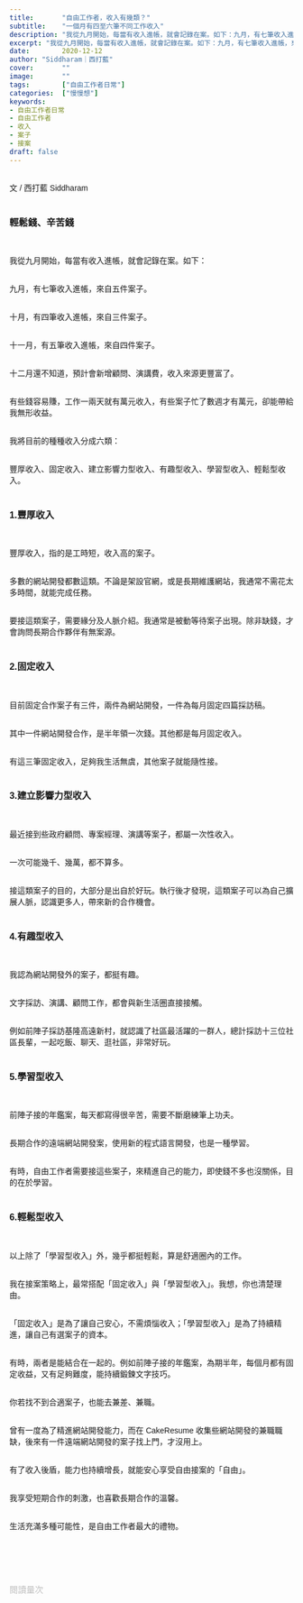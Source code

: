 ```yaml
---
title:       "自由工作者，收入有幾類？"
subtitle:    "一個月有四至六筆不同工作收入"
description: "我從九月開始，每當有收入進帳，就會記錄在案。如下：九月，有七筆收入進帳，來自五件案子..."
excerpt: "我從九月開始，每當有收入進帳，就會記錄在案。如下：九月，有七筆收入進帳，來自五件案子..."
date:        2020-12-12
author: "Siddharam｜西打藍"
cover:       ""
image:       ""
tags:        ["自由工作者日常"]
categories:  ["慢慢想"]
keywords:
- 自由工作者日常
- 自由工作者
- 收入
- 案子
- 接案
draft: false
---
```


<article style="font-family: 'Noto Sans TC', '微軟正黑體', sans-serif; font-weight: 300;">

<br>文 / 西打藍 Siddharam<br><br>

<h3 class="article-h1-color">輕鬆錢、辛苦錢</h3><br>

我從九月開始，每當有收入進帳，就會記錄在案。如下：<br><br>

九月，有七筆收入進帳，來自五件案子。<br><br>

十月，有四筆收入進帳，來自三件案子。<br><br>

十一月，有五筆收入進帳，來自四件案子。<br><br>

十二月還不知道，預計會新增顧問、演講費，收入來源更豐富了。<br><br>

有些錢容易賺，工作一兩天就有萬元收入，有些案子忙了數週才有萬元，卻能帶給我無形收益。<br><br>

我將目前的種種收入分成六類：<br><br>

豐厚收入、固定收入、建立影響力型收入、有趣型收入、學習型收入、輕鬆型收入。<br><br>



<h3 class="article-h1-color">1.豐厚收入</h3><br>

豐厚收入，指的是工時短，收入高的案子。<br><br>

多數的網站開發都數這類。不論是架設官網，或是長期維護網站，我通常不需花太多時間，就能完成任務。<br><br>

要接這類案子，需要緣分及人脈介紹。我通常是被動等待案子出現。除非缺錢，才會詢問長期合作夥伴有無案源。<br><br>


<h3 class="article-h1-color">2.固定收入</h3><br>

目前固定合作案子有三件，兩件為網站開發，一件為每月固定四篇採訪稿。<br><br>

其中一件網站開發合作，是半年領一次錢。其他都是每月固定收入。<br><br>

有這三筆固定收入，足夠我生活無虞，其他案子就能隨性接。<br><br>


<h3 class="article-h1-color">3.建立影響力型收入</h3><br>

最近接到些政府顧問、專案經理、演講等案子，都屬一次性收入。<br><br>

一次可能幾千、幾萬，都不算多。<br><br>

接這類案子的目的，大部分是出自於好玩。執行後才發現，這類案子可以為自己擴展人脈，認識更多人，帶來新的合作機會。<br><br>


<h3 class="article-h1-color">4.有趣型收入</h3><br>

我認為網站開發外的案子，都挺有趣。<br><br>

文字採訪、演講、顧問工作，都會與新生活圈直接接觸。<br><br>

例如前陣子採訪基隆高遠新村，就認識了社區最活躍的一群人，總計採訪十三位社區長輩，一起吃飯、聊天、逛社區，非常好玩。<br><br>


<h3 class="article-h1-color">5.學習型收入</h3><br>

前陣子接的年鑑案，每天都寫得很辛苦，需要不斷磨練筆上功夫。<br><br>

長期合作的遠端網站開發案，使用新的程式語言開發，也是一種學習。<br><br>

有時，自由工作者需要接這些案子，來精進自己的能力，即使錢不多也沒關係，目的在於學習。<br><br>


<h3 class="article-h1-color">6.輕鬆型收入</h3><br>

以上除了「學習型收入」外，幾乎都挺輕鬆，算是舒適圈內的工作。<br><br>

我在接案策略上，最常搭配「固定收入」與「學習型收入」。我想，你也清楚理由。<br><br>

「固定收入」是為了讓自己安心，不需煩惱收入；「學習型收入」是為了持續精進，讓自己有選案子的資本。<br><br>

有時，兩者是能結合在一起的。例如前陣子接的年鑑案，為期半年，每個月都有固定收益，又有足夠難度，能持續鍛鍊文字技巧。<br><br>

你若找不到合適案子，也能去兼差、兼職。<br><br>

曾有一度為了精進網站開發能力，而在 CakeResume 收集些網站開發的兼職職缺，後來有一件遠端網站開發的案子找上門，才沒用上。<br><br>

有了收入後盾，能力也持續增長，就能安心享受自由接案的「自由」。<br><br>

我享受短期合作的刺激，也喜歡長期合作的溫馨。<br><br>

生活充滿多種可能性，是自由工作者最大的禮物。<br><br>

<br><br><br>

</article>

<div style="color: #bfbfbf; font-size: 15px;" id="busuanzi_container_page_pv">
  閱讀量<span id="busuanzi_value_page_pv"></span>次
</div>

<script src="../../js/post.js"></script>




